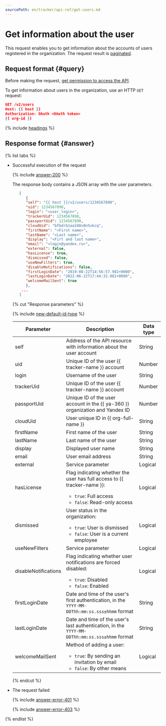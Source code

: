 ```yaml
---
sourcePath: en/tracker/api-ref/get-users.md
---
```

# Get information about the user

This request enables you to get information about the accounts of users registered in the organization. The request result is [paginated](common-format.md#displaying-results).

## Request format {#query}

Before making the request, [get permission to access the API](concepts/access.md).

To get information about users in the organization, use an HTTP `GET` request:

```json
GET /v2/users
Host: {{ host }}
Authorization: OAuth <OAuth token>
{{ org-id }}
```

{% include [headings](../_includes/tracker/api/headings.md) %}

## Response format {#answer}

{% list tabs %}

- Successful execution of the request

   {% include [answer-200](../_includes/tracker/api/answer-200.md) %}

   The response body contains a JSON array with the user parameters.

   
   ```json
      [
         {
         "self": "{{ host }}/v2/users/1234567890",
         "uid": 1234567890,
         "login": "<user_login>",
         "trackerUid": 1234567890,
         "passportUid": 1234567890,
         "cloudUid": "bfbdrb1aa248v8n5vkcq",
         "firstName": "<First name>",
         "lastName": "<Last name>",
         "display": "<Firt and last name>",
         "email": "<login@yandex.ru>",
         "external": false,
         "hasLicense": true,
         "dismissed": false,
         "useNewFilters": true,
         "disableNotifications": false,
         "firstLoginDate": "2019-08-22T14:56:57.981+0000",
         "lastLoginDate": "2022-06-22T17:44:32.981+0000",
         "welcomeMailSent": true
         },
       ...  
      ]
   ```


   {% cut "Response parameters" %}

   {% include [new-default-id-type](../_includes/tracker/api/new-default-id-type.md) %}

   Parameter | Description | Data type
   -------- | -------- | ---------- 
   self | Address of the API resource with information about the user account | String
   uid | Unique ID of the user {{ tracker-name }} account | Number
   login | Username of the user | String
   trackerUid | Unique ID of the user {{ tracker-name }} account | Number
   passportUid | Unique ID of the user account in the {{ ya-360 }} organization and Yandex ID | Number
   cloudUid | User unique ID in {{ org-full-name }} | String
   firstName | First name of the user | String
   lastName | Last name of the user | String
   display | Displayed user name | String
   email | User email address | String
   external | Service parameter | Logical
   hasLicense | Flag indicating whether the user has full access to {{ tracker-name }}:<ul><li>`true`: Full access</li><li>`false`: Read-only access</li></ul> | Logical
   dismissed | User status in the organization:<ul><li>`true`: User is dismissed</li><li>`false`: User is a current employee</li></ul> | Logical
   useNewFilters | Service parameter | Logical 
   disableNotifications | Flag indicating whether user notifications are forced disabled:<ul><li>`true`: Disabled</li><li>`false`: Enabled</li></ul> | Logical |
   firstLoginDate | Date and time of the user's first authentication, in the `YYYY-MM-DDThh:mm:ss.sss±hhmm` format | String
   lastLoginDate | Date and time of the user's last authentication, in the `YYYY-MM-DDThh:mm:ss.sss±hhmm` format | String 
   welcomeMailSent | Method of adding a user: <ul><li>`true`: By sending an invitation by email</li><li>`false`: By other means</li></ul> | Logical


   {% endcut %}

- The request failed

   {% include [answer-error-401](../_includes/tracker/api/answer-error-401.md) %}

   {% include [answer-error-403](../_includes/tracker/api/answer-error-403.md) %}

{% endlist %}
